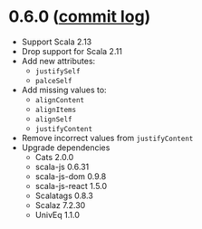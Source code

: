 # 0.6.0 ([commit log](https://github.com/japgolly/scalacss/compare/v0.5.6...v0.6.0))

* Support Scala 2.13
* Drop support for Scala 2.11
* Add new attributes:
  * `justifySelf`
  * `palceSelf`
* Add missing values to:
  * `alignContent`
  * `alignItems`
  * `alignSelf`
  * `justifyContent`
* Remove incorrect values from `justifyContent`
* Upgrade dependencies
  * Cats 2.0.0
  * scala-js 0.6.31
  * scala-js-dom 0.9.8
  * scala-js-react 1.5.0
  * Scalatags 0.8.3
  * Scalaz 7.2.30
  * UnivEq 1.1.0
